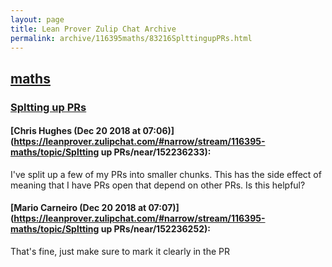 ```yaml
---
layout: page
title: Lean Prover Zulip Chat Archive 
permalink: archive/116395maths/83216SplttingupPRs.html
---
```


## [maths](index.html)
### [Spltting up PRs](83216SplttingupPRs.html)

#### [Chris Hughes (Dec 20 2018 at 07:06)](https://leanprover.zulipchat.com/#narrow/stream/116395-maths/topic/Spltting up PRs/near/152236233):
I've split up a few of my PRs into smaller chunks. This has the side effect of meaning that I have PRs open that depend on other PRs. Is this helpful?

#### [Mario Carneiro (Dec 20 2018 at 07:07)](https://leanprover.zulipchat.com/#narrow/stream/116395-maths/topic/Spltting up PRs/near/152236252):
That's fine, just make sure to mark it clearly in the PR

